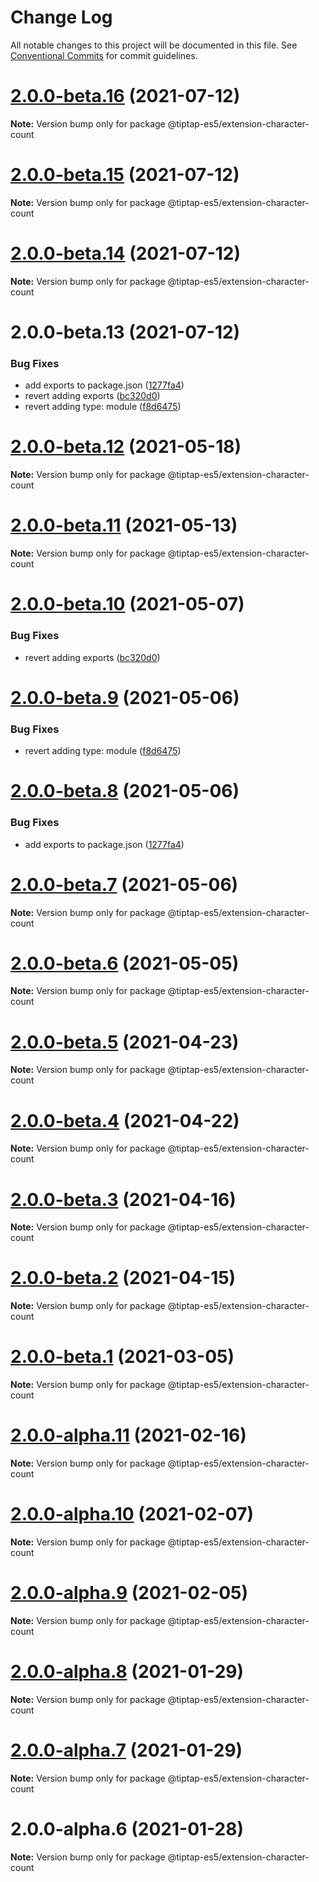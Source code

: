 # Change Log

All notable changes to this project will be documented in this file.
See [Conventional Commits](https://conventionalcommits.org) for commit guidelines.

# [2.0.0-beta.16](https://github.com/justame/tiptap/compare/@tiptap-es5/extension-character-count@2.0.0-beta.15...@tiptap-es5/extension-character-count@2.0.0-beta.16) (2021-07-12)

**Note:** Version bump only for package @tiptap-es5/extension-character-count





# [2.0.0-beta.15](https://github.com/justame/tiptap/compare/@tiptap-es5/extension-character-count@2.0.0-beta.14...@tiptap-es5/extension-character-count@2.0.0-beta.15) (2021-07-12)

**Note:** Version bump only for package @tiptap-es5/extension-character-count





# [2.0.0-beta.14](https://github.com/justame/tiptap/compare/@tiptap-es5/extension-character-count@2.0.0-beta.13...@tiptap-es5/extension-character-count@2.0.0-beta.14) (2021-07-12)

**Note:** Version bump only for package @tiptap-es5/extension-character-count





# 2.0.0-beta.13 (2021-07-12)


### Bug Fixes

* add exports to package.json ([1277fa4](https://github.com/justame/tiptap/commit/1277fa47151e9c039508cdb219bdd0ffe647f4ee))
* revert adding exports ([bc320d0](https://github.com/justame/tiptap/commit/bc320d0b4b80b0e37a7e47a56e0f6daec6e65d98))
* revert adding type: module ([f8d6475](https://github.com/justame/tiptap/commit/f8d6475e2151faea6f96baecdd6bd75880d50d2c))





# [2.0.0-beta.12](https://github.com/ueberdosis/tiptap/compare/@tiptap-es5/extension-character-count@2.0.0-beta.11...@tiptap-es5/extension-character-count@2.0.0-beta.12) (2021-05-18)

**Note:** Version bump only for package @tiptap-es5/extension-character-count

# [2.0.0-beta.11](https://github.com/ueberdosis/tiptap/compare/@tiptap-es5/extension-character-count@2.0.0-beta.10...@tiptap-es5/extension-character-count@2.0.0-beta.11) (2021-05-13)

**Note:** Version bump only for package @tiptap-es5/extension-character-count

# [2.0.0-beta.10](https://github.com/ueberdosis/tiptap/compare/@tiptap-es5/extension-character-count@2.0.0-beta.9...@tiptap-es5/extension-character-count@2.0.0-beta.10) (2021-05-07)

### Bug Fixes

- revert adding exports ([bc320d0](https://github.com/ueberdosis/tiptap/commit/bc320d0b4b80b0e37a7e47a56e0f6daec6e65d98))

# [2.0.0-beta.9](https://github.com/ueberdosis/tiptap/compare/@tiptap-es5/extension-character-count@2.0.0-beta.8...@tiptap-es5/extension-character-count@2.0.0-beta.9) (2021-05-06)

### Bug Fixes

- revert adding type: module ([f8d6475](https://github.com/ueberdosis/tiptap/commit/f8d6475e2151faea6f96baecdd6bd75880d50d2c))

# [2.0.0-beta.8](https://github.com/ueberdosis/tiptap/compare/@tiptap-es5/extension-character-count@2.0.0-beta.7...@tiptap-es5/extension-character-count@2.0.0-beta.8) (2021-05-06)

### Bug Fixes

- add exports to package.json ([1277fa4](https://github.com/ueberdosis/tiptap/commit/1277fa47151e9c039508cdb219bdd0ffe647f4ee))

# [2.0.0-beta.7](https://github.com/ueberdosis/tiptap/compare/@tiptap-es5/extension-character-count@2.0.0-beta.6...@tiptap-es5/extension-character-count@2.0.0-beta.7) (2021-05-06)

**Note:** Version bump only for package @tiptap-es5/extension-character-count

# [2.0.0-beta.6](https://github.com/ueberdosis/tiptap/compare/@tiptap-es5/extension-character-count@2.0.0-beta.5...@tiptap-es5/extension-character-count@2.0.0-beta.6) (2021-05-05)

**Note:** Version bump only for package @tiptap-es5/extension-character-count

# [2.0.0-beta.5](https://github.com/ueberdosis/tiptap/compare/@tiptap-es5/extension-character-count@2.0.0-beta.4...@tiptap-es5/extension-character-count@2.0.0-beta.5) (2021-04-23)

**Note:** Version bump only for package @tiptap-es5/extension-character-count

# [2.0.0-beta.4](https://github.com/ueberdosis/tiptap/compare/@tiptap-es5/extension-character-count@2.0.0-beta.3...@tiptap-es5/extension-character-count@2.0.0-beta.4) (2021-04-22)

**Note:** Version bump only for package @tiptap-es5/extension-character-count

# [2.0.0-beta.3](https://github.com/ueberdosis/tiptap/compare/@tiptap-es5/extension-character-count@2.0.0-beta.2...@tiptap-es5/extension-character-count@2.0.0-beta.3) (2021-04-16)

**Note:** Version bump only for package @tiptap-es5/extension-character-count

# [2.0.0-beta.2](https://github.com/ueberdosis/tiptap/compare/@tiptap-es5/extension-character-count@2.0.0-beta.1...@tiptap-es5/extension-character-count@2.0.0-beta.2) (2021-04-15)

**Note:** Version bump only for package @tiptap-es5/extension-character-count

# [2.0.0-beta.1](https://github.com/ueberdosis/tiptap/compare/@tiptap-es5/extension-character-count@2.0.0-alpha.11...@tiptap-es5/extension-character-count@2.0.0-beta.1) (2021-03-05)

**Note:** Version bump only for package @tiptap-es5/extension-character-count

# [2.0.0-alpha.11](https://github.com/ueberdosis/tiptap/compare/@tiptap-es5/extension-character-count@2.0.0-alpha.10...@tiptap-es5/extension-character-count@2.0.0-alpha.11) (2021-02-16)

**Note:** Version bump only for package @tiptap-es5/extension-character-count

# [2.0.0-alpha.10](https://github.com/ueberdosis/tiptap/compare/@tiptap-es5/extension-character-count@2.0.0-alpha.9...@tiptap-es5/extension-character-count@2.0.0-alpha.10) (2021-02-07)

**Note:** Version bump only for package @tiptap-es5/extension-character-count

# [2.0.0-alpha.9](https://github.com/ueberdosis/tiptap/compare/@tiptap-es5/extension-character-count@2.0.0-alpha.8...@tiptap-es5/extension-character-count@2.0.0-alpha.9) (2021-02-05)

**Note:** Version bump only for package @tiptap-es5/extension-character-count

# [2.0.0-alpha.8](https://github.com/ueberdosis/tiptap/compare/@tiptap-es5/extension-character-count@2.0.0-alpha.7...@tiptap-es5/extension-character-count@2.0.0-alpha.8) (2021-01-29)

**Note:** Version bump only for package @tiptap-es5/extension-character-count

# [2.0.0-alpha.7](https://github.com/ueberdosis/tiptap/compare/@tiptap-es5/extension-character-count@2.0.0-alpha.6...@tiptap-es5/extension-character-count@2.0.0-alpha.7) (2021-01-29)

**Note:** Version bump only for package @tiptap-es5/extension-character-count

# 2.0.0-alpha.6 (2021-01-28)

**Note:** Version bump only for package @tiptap-es5/extension-character-count
